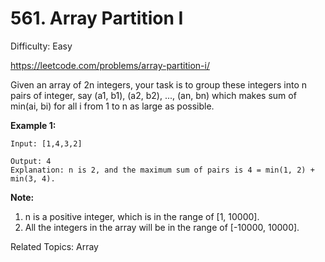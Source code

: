 # 561. Array Partition I

Difficulty: Easy

https://leetcode.com/problems/array-partition-i/

Given an array of 2n integers, your task is to group these integers into n pairs of integer, say (a1, b1), (a2, b2), ..., (an, bn) which makes sum of min(ai, bi) for all i from 1 to n as large as possible.

**Example 1:**
```
Input: [1,4,3,2]

Output: 4
Explanation: n is 2, and the maximum sum of pairs is 4 = min(1, 2) + min(3, 4).
```
**Note:**
1. n is a positive integer, which is in the range of [1, 10000].
2. All the integers in the array will be in the range of [-10000, 10000].

Related Topics: Array
